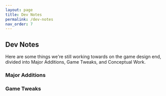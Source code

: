 ```yaml
---
layout: page
title: Dev Notes
permalink: /dev-notes
nav_order: 7
---
```

## Dev Notes

Here are some things we're still working towards on the game design end, divided into Major Additions, Game Tweaks, and Conceptual Work.

### Major Additions


### Game Tweaks